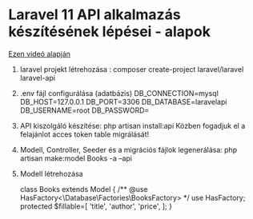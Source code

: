 # Laravel 11 API alkalmazás készítésének lépései - alapok

<a href="https://www.youtube.com/watch?v=LmMJB3STuU4&list=PL38wFHH4qYZUXLba1gx1l5r_qqMoVZmKM">Ezen videó alapján</a>

1. laravel projekt létrehozása : composer create-project laravel/laravel laravel-api
2. .env fájl configurálása (adatbázis)
    DB_CONNECTION=mysql
    DB_HOST=127.0.0.1
    DB_PORT=3306
    DB_DATABASE=laravelapi
    DB_USERNAME=root
    DB_PASSWORD=
3. API kiszolgáló készítése: php artisan install:api
    Közben fogadjuk el a felajánlot acces token table migrálását!
4. Modell, Controller, Seeder és a migrációs fájlok legenerálása: php artisan make:model Books -a –api
5. Modell létrehozása 

    class Books extends Model
    {
        /** @use HasFactory<\Database\Factories\BooksFactory> */
        use HasFactory;
        protected $fillable=[
            'title',
            'author',
            'price',
        ];
    }



